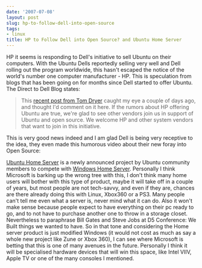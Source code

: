 ```yaml
---
date: '2007-07-08'
layout: post
slug: hp-to-follow-dell-into-open-source
tags:
- linux
title: HP to Follow Dell into Open Source? and Ubuntu Home Server
---
```


HP it seems is responding to Dell's initiative to
sell Ubuntu on their computers. With the Ubuntu Dells reportedly selling
very well and Dell rolling out the program worldwide, this hasn't
escaped the notice of the world's number one computer manufacturer - HP.
This is speculation from blogs that has been going on for months since
Dell started to offer Ubuntu. The Direct to Dell Blog states:  
> This [recent post from Tom
> Dryer](http://tomdryer.com/blog/index.php/2007/07/03/is-hp-going-to-start-offering-ubuntu/)
> caught my eye a couple of days ago, and thought I'd comment on it
> here. If the rumors about HP offering Ubuntu are true, we're glad to
> see other vendors join us in support of Ubuntu and open source. We
> welcome HP and other system vendors that want to join in this
> initiative.

  
This is very good news indeed and I am glad Dell is being very receptive
to the idea, they even made this humorous video about their new foray
into Open Source:  
  
  
  
[Ubuntu Home Server](http://www.ubuntuhomeserver.org/) is a newly
announced project by Ubuntu community members to compete with [Windows
Home
Server](http://www.microsoft.com/windows/products/winfamily/windowshomeserver/default.mspx).
Personally I think Microsoft is barking up the wrong tree with this, I
don't think many home users will bother with this type of product, maybe
it will take off in a couple of years, but most people are not
tech-savvy, and even if they are, chances are there already doing this
with Linux, Xbox360 or a PS3. Many people can't tell me even what a
server is, never mind what it can do. Also it won't make sense because
people expect to have everything on their pc ready to go, and to not
have to purchase another one to throw in a storage closet. Nevertheless
to paraphrase Bill Gates and Steve Jobs at D5 Conference: We Built
things we wanted to have. So in that tone and considering the Home
server product is just modified Windows (it would not cost as much as
say a whole new project like Zune or Xbox 360), I can see where
Microsoft is betting that this is one of many avenues in the future.
Personally I think it will be specialised hardware devices that will win
this space, like Intel VIIV, Apple TV or one of the many consoles I
mentioned.